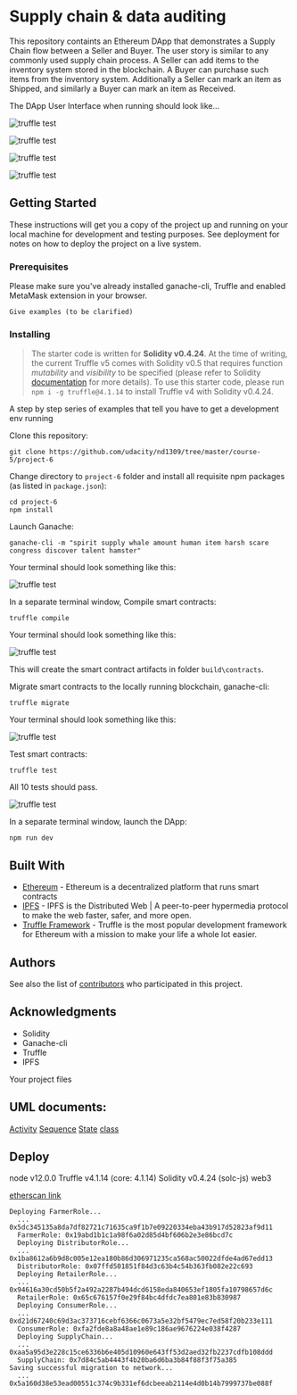 # Supply chain & data auditing

This repository containts an Ethereum DApp that demonstrates a Supply Chain flow between a Seller and Buyer. The user story is similar to any commonly used supply chain process. A Seller can add items to the inventory system stored in the blockchain. A Buyer can purchase such items from the inventory system. Additionally a Seller can mark an item as Shipped, and similarly a Buyer can mark an item as Received.

The DApp User Interface when running should look like...

![truffle test](images/ftc_product_overview.png)

![truffle test](images/ftc_farm_details.png)

![truffle test](images/ftc_product_details.png)

![truffle test](images/ftc_transaction_history.png)


## Getting Started

These instructions will get you a copy of the project up and running on your local machine for development and testing purposes. See deployment for notes on how to deploy the project on a live system.

### Prerequisites

Please make sure you've already installed ganache-cli, Truffle and enabled MetaMask extension in your browser.

```
Give examples (to be clarified)
```

### Installing

> The starter code is written for **Solidity v0.4.24**. At the time of writing, the current Truffle v5 comes with Solidity v0.5 that requires function *mutability* and *visibility* to be specified (please refer to Solidity [documentation](https://docs.soliditylang.org/en/v0.5.0/050-breaking-changes.html) for more details). To use this starter code, please run `npm i -g truffle@4.1.14` to install Truffle v4 with Solidity v0.4.24. 

A step by step series of examples that tell you have to get a development env running

Clone this repository:

```
git clone https://github.com/udacity/nd1309/tree/master/course-5/project-6
```

Change directory to ```project-6``` folder and install all requisite npm packages (as listed in ```package.json```):

```
cd project-6
npm install
```

Launch Ganache:

```
ganache-cli -m "spirit supply whale amount human item harsh scare congress discover talent hamster"
```

Your terminal should look something like this:

![truffle test](images/ganache-cli.png)

In a separate terminal window, Compile smart contracts:

```
truffle compile
```

Your terminal should look something like this:

![truffle test](images/truffle_compile.png)

This will create the smart contract artifacts in folder ```build\contracts```.

Migrate smart contracts to the locally running blockchain, ganache-cli:

```
truffle migrate
```

Your terminal should look something like this:

![truffle test](images/truffle_migrate.png)

Test smart contracts:

```
truffle test
```

All 10 tests should pass.

![truffle test](images/truffle_test.png)

In a separate terminal window, launch the DApp:

```
npm run dev
```

## Built With

* [Ethereum](https://www.ethereum.org/) - Ethereum is a decentralized platform that runs smart contracts
* [IPFS](https://ipfs.io/) - IPFS is the Distributed Web | A peer-to-peer hypermedia protocol
to make the web faster, safer, and more open.
* [Truffle Framework](http://truffleframework.com/) - Truffle is the most popular development framework for Ethereum with a mission to make your life a whole lot easier.


## Authors

See also the list of [contributors](https://github.com/your/project/contributors.md) who participated in this project.

## Acknowledgments

* Solidity
* Ganache-cli
* Truffle
* IPFS

Your project files

## UML documents:

[Activity](activity.png)
[Sequence](sequence.png)
[State](state.png)
[class](project-6.svg)

## Deploy 
node  v12.0.0
Truffle v4.1.14 (core: 4.1.14)
Solidity v0.4.24 (solc-js)
web3

[etherscan link](https://rinkeby.etherscan.io/address/0x7d84c5ab4443f4b20ba6d6ba3b84f88f3f75a385#code)
```
Deploying FarmerRole...
  ... 0x5dc345135a8da7df82721c71635ca9f1b7e09220334eba43b917d52823af9d11
  FarmerRole: 0x19abd1b1c1a98f6a02d85d4bf606b2e3e86bcd7c
  Deploying DistributorRole...
  ... 0x1ba8612a6b9d8c005e12ea180b86d306971235ca568ac50022dfde4ad67edd13
  DistributorRole: 0x07ffd501851f84d3c63b4c54b363fb082e22c693
  Deploying RetailerRole...
  ... 0x94616a30cd50b5f2a492a2287b494dcd6158eda840653ef1805fa10798657d6c
  RetailerRole: 0x65c676157f0e29f84bc4dfdc7ea801e83b830987
  Deploying ConsumerRole...
  ... 0xd21d67240c69d3ac373716cebf6366c0673a5e32bf5479ec7ed58f20b233e111
  ConsumerRole: 0xfa2fde8a8a48ae1e89c186ae9676224e038f4287
  Deploying SupplyChain...
  ... 0xaa5a95d3e228c15ce6336b6e405d10960e643ff53d2aed32fb2237cdfb108ddd
  SupplyChain: 0x7d84c5ab4443f4b20ba6d6ba3b84f88f3f75a385
Saving successful migration to network...
  ... 0x5a160d38e53ead00551c374c9b331ef6dcbeeab2114e4d0b14b7999737be088f
```
